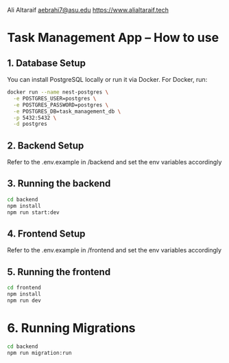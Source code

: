 Ali Altaraif
aebrahi7@asu.edu
https://www.alialtaraif.tech


# Task Management App – How to use

## 1. Database Setup
You can install PostgreSQL locally or run it via Docker. For Docker, run:
```bash
docker run --name nest-postgres \
  -e POSTGRES_USER=postgres \
  -e POSTGRES_PASSWORD=postgres \
  -e POSTGRES_DB=task_management_db \
  -p 5432:5432 \
  -d postgres
```
  
## 2. Backend Setup
Refer to the .env.example in /backend and set the env variables accordingly

## 3. Running the backend
```bash
cd backend
npm install
npm run start:dev
```

## 4. Frontend Setup
Refer to the .env.example in /frontend and set the env variables accordingly

## 5. Running the frontend
```bash
cd frontend
npm install
npm run dev
```

# 6. Running Migrations
```bash
cd backend
npm run migration:run